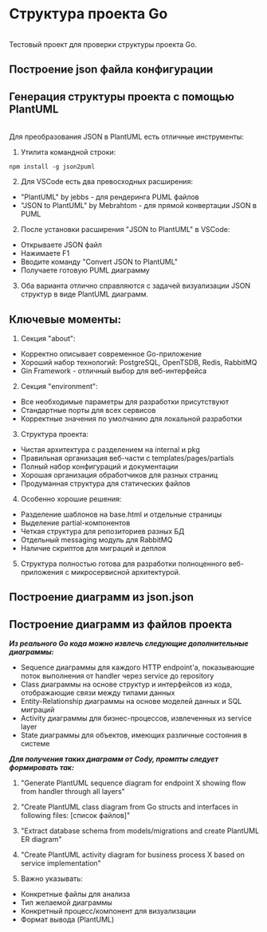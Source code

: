 # Структура проекта Go
<br>Тестовый проект для проверки структуры проекта Go.

## Построение json файла конфигурации

## Генерация структуры проекта с помощью PlantUML
<br>Для преобразования JSON в PlantUML есть отличные инструменты:
1. Утилита командной строки:
```
npm install -g json2puml
```

2. Для VSCode есть два превосходных расширения:
* "PlantUML" by jebbs - для рендеринга PUML файлов
* "JSON to PlantUML" by Mebrahtom - для прямой конвертации JSON в PUML

2. После установки расширения "JSON to PlantUML" в VSCode:
* Открываете JSON файл
* Нажимаете F1
* Вводите команду "Convert JSON to PlantUML"
* Получаете готовую PUML диаграмму

3. Оба варианта отлично справляются с задачей визуализации JSON структур в виде PlantUML диаграмм.

## Ключевые моменты:
1. Секция "about":
* Корректно описывает современное Go-приложение
* Хороший набор технологий: PostgreSQL, OpenTSDB, Redis, RabbitMQ
* Gin Framework - отличный выбор для веб-интерфейса
2. Секция "environment":
* Все необходимые параметры для разработки присутствуют
* Стандартные порты для всех сервисов
* Корректные значения по умолчанию для локальной разработки
3. Структура проекта:
* Чистая архитектура с разделением на internal и pkg
* Правильная организация веб-части с templates/pages/partials
* Полный набор конфигураций и документации
* Хорошая организация обработчиков для разных страниц
* Продуманная структура для статических файлов
4. Особенно хорошие решения:
* Разделение шаблонов на base.html и отдельные страницы
* Выделение partial-компонентов
* Четкая структура для репозиториев разных БД
* Отдельный messaging модуль для RabbitMQ
* Наличие скриптов для миграций и деплоя

5. Структура полностью готова для разработки полноценного веб-приложения с микросервисной архитектурой.

## Построение диаграмм из json.json

## Построение диаграмм из файлов проекта
**_Из реального Go кода можно извлечь следующие дополнительные диаграммы:_**
* Sequence диаграммы для каждого HTTP endpoint'а, показывающие поток выполнения от handler через service до repository
* Class диаграммы на основе структур и интерфейсов из кода, отображающие связи между типами данных
* Entity-Relationship диаграммы на основе моделей данных и SQL миграций
* Activity диаграммы для бизнес-процессов, извлеченных из service layer
* State диаграммы для объектов, имеющих различные состояния в системе

**_Для получения таких диаграмм от Cody, промпты следует формировать так:_**

1. "Generate PlantUML sequence diagram for endpoint X showing flow from handler through all layers"

2. "Create PlantUML class diagram from Go structs and interfaces in following files: [список файлов]"

3. "Extract database schema from models/migrations and create PlantUML ER diagram"

4. "Create PlantUML activity diagram for business process X based on service implementation"

5. Важно указывать:
* Конкретные файлы для анализа
* Тип желаемой диаграммы
* Конкретный процесс/компонент для визуализации
* Формат вывода (PlantUML)

